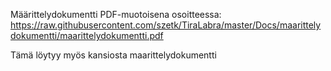 Määrittelydokumentti PDF-muotoisena osoitteessa:
https://raw.githubusercontent.com/szetk/TiraLabra/master/Docs/maarittelydokumentti/maarittelydokumentti.pdf

Tämä löytyy myös kansiosta maarittelydokumentti
